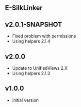 E-SilkLinker
----------

v2.0.1-SNAPSHOT
---
* Fixed problem with permissions
* Using helpers 2.1.4

v2.0.0
---
* Update to UnifiedViews 2.X 
* Using helpers 2.1.3

v1.0.0
---
* Initial version
